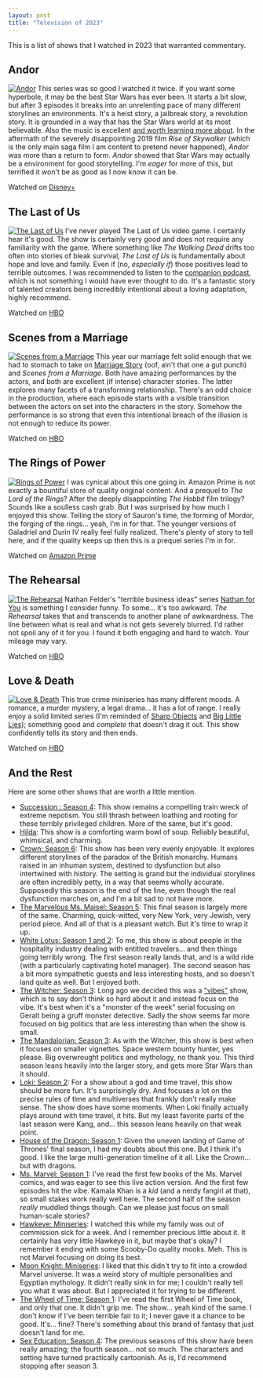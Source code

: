```yaml
---
layout: post
title: "Television of 2023"
---
```

This is a list of shows that I watched in 2023 that warranted commentary. 

## Andor
[![Andor](/media/posts/andor.jpeg)](https://www.disneyplus.com/series/star-wars-andor/3xsQKWG00GL5)
This series was so good I watched it twice. If you want some hyperbole, it may be the best Star Wars has ever been. It starts a bit slow, but after 3 episodes it breaks into an unrelenting pace of many different storylines an environments. It's a heist story, a jailbreak story, a revolution story. It is grounded in a way that has the Star Wars world at its most believable. Also the music is excellent [and worth learning more about](https://strongsongspodcast.com/episode/the-music-of-star-wars-andor). In the aftermath of the severely disappointing 2019 film _Rise of Skywalker_ (which is the only main saga film I am content to pretend never happened), _Andor_ was more than a return to form. _Andor_ showed that Star Wars may actually be a environment for good storytelling. I'm _eager_ for more of this, but terrified it won't be as good as I now know it can be.

<p class="playLine"><span class='playIcon disney'></span>Watched on <a href="https://www.disneyplus.com/series/star-wars-andor/3xsQKWG00GL5">Disney+</a></p>

## The Last of Us
[![The Last of Us](/media/posts/last-of-us.jpg)](https://www.hbomax.com/series/urn:hbo:series:GYyofRQHeuJ6fiQEAAAEy)
I've never played The Last of Us video game. I certainly hear it's good. The show is certainly very good and does not require any familiarity with the game. Where something like _The Walking Dead_ drifts too often into stories of bleak survival, _The Last of Us_ is fundamentally about hope and love and family. Even if (no, _especially if_) those positives lead to terrible outcomes. I was recommended to listen to the [companion podcast](https://listen.hbo.com/the-last-of-us-podcast), which is not something I would have ever thought to do. It's a fantastic story of talented creators being incredibly intentional about a loving adaptation, highly recommend.

<p class="playLine"><span class='playIcon hbo'></span>Watched on <a href="https://www.hbomax.com/series/urn:hbo:series:GYyofRQHeuJ6fiQEAAAEy">HBO</a></p>

## Scenes from a Marriage 
[![Scenes from a Marriage ](/media/posts/scenes-from-a-marriage.jpeg)](https://www.hbo.com/scenes-from-a-marriage)
This year our marriage felt solid enough that we had to stomach to take on [Marriage Story](https://www.netflix.com/title/80223779) (oof, ain't that one a gut punch) and _Scenes from a Marriage_. Both have amazing performances by the actors, and both are excellent (if intense) character stories. The latter explores many facets of a transforming relationship. There's an odd choice in the production, where each episode starts with a visible transition between the actors on set into the characters in the story. Somehow the performance is so strong that even this intentional breach of the illusion is not enough to reduce its power.

<p class="playLine"><span class='playIcon hbo'></span>Watched on <a href="https://www.hbo.com/scenes-from-a-marriage">HBO</a></p>

## The Rings of Power
[![Rings of Power](/media/posts/rings-of-power.jpg)](https://www.amazon.com/dp/B09QH98YG1)
I was cynical about this one going in. Amazon Prime is not exactly a bountiful store of quality original content. And a prequel to _The Lord of the Rings_? After the deeply disappointing _The Hobbit_ film trilogy? Sounds like a soulless cash grab. But I was surprised by how much I enjoyed this show. Telling the story of Sauron's time, the forming of Mordor, the forging of the rings… yeah, I'm in for that. The younger versions of Galadriel and Durin IV really feel fully realized.  There's plenty of story to tell here, and if the quality keeps up then this is a prequel series I'm in for.

<p class="playLine"><span class='playIcon amazon'></span>Watched on <a href="https://www.amazon.com/dp/B09QH98YG1">Amazon Prime</a></p>
	
## The Rehearsal
[![The Rehearsal](/media/posts/the-rehearsal.webp)](https://www.hbo.com/the-rehearsal)
Nathan Felder's "terrible business ideas" series [Nathan for You](https://www.youtube.com/show/SCPLEfS2BjEpBHxJLEE1uHyg?season=1&sbp=CgEx) is something I consider funny. To some… it's too awkward. _The Rehearsal_ takes that and transcends to another plane of awkwardness. The line between what is real and what is not gets severely blurred. I'd rather not spoil any of it for you. I found it both engaging and hard to watch. Your mileage may vary.

<p class="playLine"><span class='playIcon hbo'></span>Watched on <a href="https://www.hbo.com/the-rehearsal">HBO</a></p>

## Love & Death
[![Love & Death](/media/posts/love-and-death.webp)](https://www.max.com/shows/love-death/f7b16534-5a7b-4e0e-906f-406d25e6b7af)
This true crime miniseries has many different moods. A romance, a murder mystery, a legal drama… it has a lot of range. I really enjoy a solid limited series (I'm reminded of [Sharp Objects](https://www.hbo.com/sharp-objects) and [Big Little Lies](https://www.hbo.com/big-little-lies)); something good and _complete_ that doesn't drag it out. This show confidently tells its story and then ends.

<p class="playLine"><span class='playIcon hbo'></span>Watched on <a href="https://www.max.com/shows/love-death/f7b16534-5a7b-4e0e-906f-406d25e6b7af">HBO</a></p>

## And the Rest

Here are some other shows that are worth a little mention.

- [Succession : Season 4](https://www.hbo.com/succession): This show remains a compelling train wreck of extreme nepotism. You still thrash between loathing and rooting for these terribly privileged children. More of the same, but it's good.
- [Hilda](https://www.netflix.com/title/80115346): This show is a comforting warm bowl of soup. Reliably beautiful, whimsical, and charming.
- [Crown: Season 6](https://www.netflix.com/title/80025678): This show has been very evenly enjoyable. It explores different storylines of the paradox of the British monarchy. Humans raised in an inhuman system, destined to dysfunction but also intertwined with history. The setting is grand but the individual storylines are often incredibly petty, in a way that seems wholly accurate. Supposedly this season is the end of the line, even though the real dysfunction marches on, and I'm a bit sad to not have more.
- [The Marvelous Ms. Maisel: Season 5](https://www.amazon.com/Marvelous-Mrs-Maisel-Season/dp/B0875GWS52): This final season is largely more of the same. Charming, quick-witted, very New York, very Jewish, very period piece. And all of that is a pleasant watch. But it's time to wrap it up.
- [White Lotus: Season 1 and 2](https://www.hbo.com/the-white-lotus): To me, this show is about people in the hospitality industry dealing with entitled travelers… and then things going terribly wrong. The first season really lands that, and is a wild ride (with a particularly captivating hotel manager). The second season has a bit more sympathetic guests and less interesting hosts, and so doesn't land quite as well. But I enjoyed both.
- [The Witcher: Season 3](https://www.netflix.com/title/80189685): Long ago we decided this was a ["vibes"](https://www.youtube.com/watch?v=ZStkUxC4iL4&t=2801s&pp=ygUVcGF0cmljayB3aWxsZW1zIHZpYmVz) show, which is to say don't think so hard about it and instead focus on the vibe. It's best when it's a "monster of the week" serial focusing on Geralt being a gruff monster detective. Sadly the show seems far more focused on big politics that are less interesting than when the show is small.
- [The Mandalorian: Season 3](https://www.disneyplus.com/series/the-mandalorian/3jLIGMDYINqD): As with the Witcher, this show is best when it focuses on smaller vignettes. Space western bounty hunter, yes please. Big overwrought politics and mythology, no thank you. This third season leans heavily into the larger story, and gets more Star Wars than it should.
- [Loki: Season 2](https://www.disneyplus.com/series/Loki/6pARMvILBGzF): For a show about a god and time travel, this show should be more fun. It's surprisingly dry. And focuses a lot on the precise rules of time and multiverses that frankly don't really make sense. The show does have some moments. When Loki finally actually plays around with time travel, it hits. But my least favorite parts of the last season were Kang, and… this season leans heavily on that weak point.
- [House of the Dragon: Season 1](https://www.hbo.com/house-of-the-dragon): Given the uneven landing of Game of Thrones' final season, I had my doubts about this one. But I think it's good. I like the large multi-generation timeline of it all. Like the Crown… but with dragons.
- [Ms. Marvel: Season 1](https://www.disneyplus.com/series/ms-marvel/45BsikoMcOOo): I've read the first few books of the Ms. Marvel comics, and was eager to see this live action version. And the first few episodes hit the vibe. Kamala Khan is a _kid_ (and a nerdy fangirl at that), so small stakes work really well here. The second half of the season _really_ muddled things though. Can we please just focus on small human-scale stories?
- [Hawkeye: Miniseries](https://www.disneyplus.com/series/hawkeye/11Zy8m9Dkj5l): I watched this while my family was out of commission sick for a week. And I remember precious little about it. It certainly has very little Hawkeye in it, but maybe that's okay? I remember it ending with some Scooby-Do quality mooks. Meh. This is not Marvel focusing on doing its best.
- [Moon Knight: Miniseries](https://ondisneyplus.disney.com/show/moon-knight): I liked that this didn't try to fit into a crowded Marvel universe. It was a weird story of multiple personalities and Egyptian mythology. It didn't really sink in for me; I couldn't really tell you what it was about. But I appreciated it for trying to be different.
- [The Wheel of Time: Season 1](https://www.amazon.com/Wheel-Time-Season-1/dp/B09F59CZ7R): I've read the first Wheel of Time book, and only that one. It didn't grip me. The show… yeah kind of the same. I don't know if I've been terrible fair to it; I never gave it a chance to be good. It's… fine? There's something about this brand of fantasy that just doesn't land for me.
- [Sex Education: Season 4](https://www.netflix.com/title/80197526): The previous seasons of this show have been really amazing; the fourth season... not so much. The characters and setting have turned practically cartoonish. As is, I'd recommend stopping after season 3.